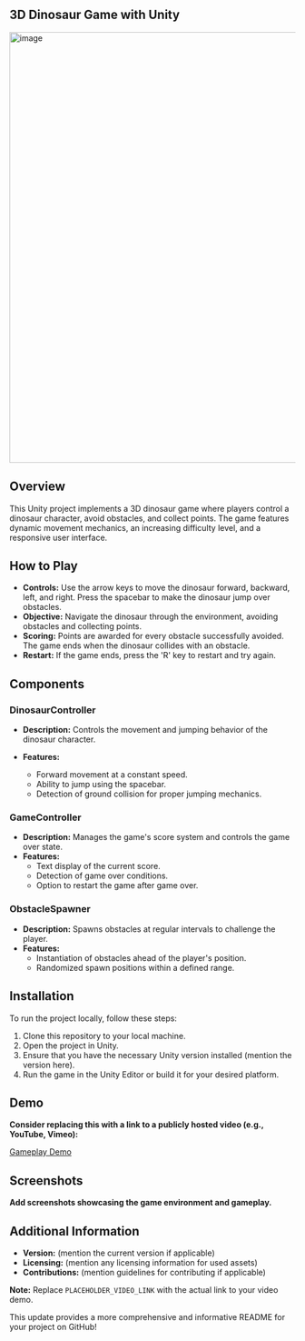 ## 3D Dinosaur Game with Unity

<img width="758" alt="image" src="https://github.com/SE-CTSE/Assignment_3/assets/67488752/624466d2-cafc-430c-8008-f2b4da852984">



## Overview

This Unity project implements a 3D dinosaur game where players control a dinosaur character, avoid obstacles, and collect points. The game features dynamic movement mechanics, an increasing difficulty level, and a responsive user interface.

## How to Play

- **Controls:** Use the arrow keys to move the dinosaur forward, backward, left, and right. Press the spacebar to make the dinosaur jump over obstacles.
- **Objective:** Navigate the dinosaur through the environment, avoiding obstacles and collecting points.
- **Scoring:** Points are awarded for every obstacle successfully avoided. The game ends when the dinosaur collides with an obstacle.
- **Restart:** If the game ends, press the 'R' key to restart and try again.

## Components

### DinosaurController

- **Description:** Controls the movement and jumping behavior of the dinosaur character.

- **Features:**
  - Forward movement at a constant speed.
  - Ability to jump using the spacebar.
  - Detection of ground collision for proper jumping mechanics.

### GameController

- **Description:** Manages the game's score system and controls the game over state.
- **Features:**
  - Text display of the current score.
  - Detection of game over conditions.
  - Option to restart the game after game over.

### ObstacleSpawner

- **Description:** Spawns obstacles at regular intervals to challenge the player.
- **Features:**
  - Instantiation of obstacles ahead of the player's position.
  - Randomized spawn positions within a defined range.

## Installation

To run the project locally, follow these steps:

1. Clone this repository to your local machine.
2. Open the project in Unity.
3. Ensure that you have the necessary Unity version installed (mention the version here).
4. Run the game in the Unity Editor or build it for your desired platform.

## Demo

**Consider replacing this with a link to a publicly hosted video (e.g., YouTube, Vimeo):**

<a href="PLACEHOLDER_VIDEO_LINK">Gameplay Demo</a>

## Screenshots

**Add screenshots showcasing the game environment and gameplay.**

## Additional Information

* **Version:** (mention the current version if applicable)
* **Licensing:** (mention any licensing information for used assets)
* **Contributions:** (mention guidelines for contributing if applicable)

**Note:** Replace `PLACEHOLDER_VIDEO_LINK` with the actual link to your video demo.

This update provides a more comprehensive and informative README for your project on GitHub!
